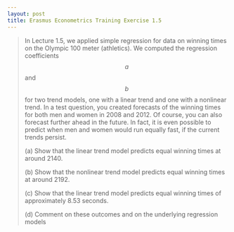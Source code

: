 ```yaml
---
layout: post
title: Erasmus Econometrics Training Exercise 1.5
---
```


> In Lecture 1.5, we applied simple regression for data on winning times on the Olympic 100 meter (athletics). We
> computed the regression coefficients $$a$$ and $$b$$ for two trend models, one with a linear trend and one with a nonlinear
> trend. In a test question, you created forecasts of the winning times for both men and women in 2008 and 2012.
> Of course, you can also forecast further ahead in the future. In fact, it is even possible to predict when men and
> women would run equally fast, if the current trends persist.
>
> (a) Show that the linear trend model predicts equal winning times at around 2140.
>
> (b) Show that the nonlinear trend model predicts equal winning times at around 2192.
>
> (c) Show that the linear trend model predicts equal winning times of approximately 8.53 seconds.
>
> (d) Comment on these outcomes and on the underlying regression models